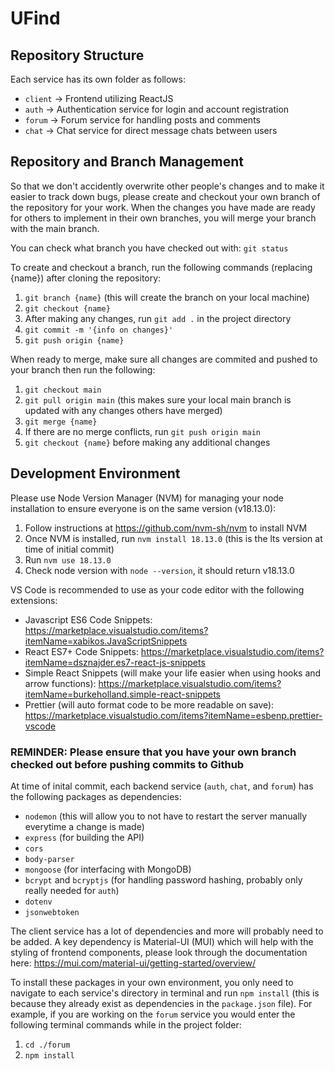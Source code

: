 # UFind

## Repository Structure

Each service has its own folder as follows:
- `client` -> Frontend utilizing ReactJS
- `auth` -> Authentication service for login and account registration
- `forum` -> Forum service for handling posts and comments
- `chat` -> Chat service for direct message chats between users

## Repository and Branch Management

So that we don't accidently overwrite other people's changes and to make it easier to track down bugs, please create and checkout your own branch of the repository for your work. When the changes you have made are ready for others to implement in their own branches, you will merge your branch with the main branch.

You can check what branch you have checked out with: `git status`

To create and checkout a branch, run the following commands (replacing {name}) after cloning the repository:
1. `git branch {name}` (this will create the branch on your local machine)
2. `git checkout {name}` 
3. After making any changes, run `git add .` in the project directory
4. `git commit -m '{info on changes}'`
5. `git push origin {name}`

When ready to merge, make sure all changes are commited and pushed to your branch then run the following:
1. `git checkout main`
2. `git pull origin main` (this makes sure your local main branch is updated with any changes others have merged)
3. `git merge {name}` 
4. If there are no merge conflicts, run `git push origin main`
5. `git checkout {name}` before making any additional changes


## Development Environment

Please use Node Version Manager (NVM) for managing your node installation to ensure everyone is on the same version (v18.13.0):
1. Follow instructions at https://github.com/nvm-sh/nvm to install NVM
2. Once NVM is installed, run `nvm install 18.13.0` (this is the lts version at time of initial commit)
3. Run `nvm use 18.13.0`
4. Check node version with `node --version`, it should return v18.13.0

VS Code is recommended to use as your code editor with the following extensions:
- Javascript ES6 Code Snippets: https://marketplace.visualstudio.com/items?itemName=xabikos.JavaScriptSnippets
- React ES7+ Code Snippets: https://marketplace.visualstudio.com/items?itemName=dsznajder.es7-react-js-snippets
- Simple React Snippets (will make your life easier when using hooks and arrow functions): https://marketplace.visualstudio.com/items?itemName=burkeholland.simple-react-snippets
- Prettier (will auto format code to be more readable on save): https://marketplace.visualstudio.com/items?itemName=esbenp.prettier-vscode 

### REMINDER: Please ensure that you have your own branch checked out before pushing commits to Github

At time of inital commit, each backend service (`auth`, `chat`, and `forum`) has the following packages as dependencies:
- `nodemon` (this will allow you to not have to restart the server manually everytime a change is made)
- `express` (for building the API)
- `cors`
- `body-parser`
- `mongoose` (for interfacing with MongoDB)
- `bcrypt` and `bcryptjs` (for handling password hashing, probably only really needed for `auth`)
- `dotenv`
- `jsonwebtoken`

The client service has a lot of dependencies and more will probably need to be added. A key dependency is Material-UI (MUI) which will help with the styling of frontend components, please look through the documentation here: https://mui.com/material-ui/getting-started/overview/

To install these packages in your own environment, you only need to navigate to each service's directory in terminal and run `npm install` (this is because they already exist as dependencies in the `package.json` file). For example, if you are working on the `forum` service you would enter the following terminal commands while in the project folder:
1. `cd ./forum`
2. `npm install`
